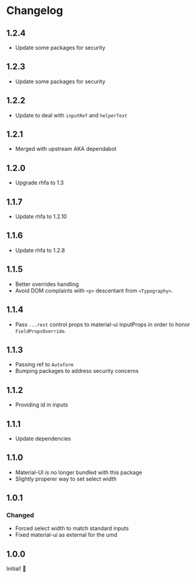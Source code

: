 # Changelog

## 1.2.4

* Update some packages for security

## 1.2.3

* Update some packages for security

## 1.2.2

* Update to deal with `inputRef` and `helperText`

## 1.2.1

* Merged with upstream AKA dependabot

## 1.2.0

* Upgrade rhfa to 1.3

## 1.1.7

* Update rhfa to 1.2.10

## 1.1.6

* Update rhfa to 1.2.8

## 1.1.5

* Better overrides handling
* Avoid DOM complaints with `<p>` descentant from `<Typography>`.

## 1.1.4
 
* Pass `...rest` control props to material-ui inputProps in order to honor `FieldPropsOverride`.

## 1.1.3

* Passing ref to `Autoform`
* Bumping packages to address security concerns

## 1.1.2

* Providing id in inputs

## 1.1.1

* Update dependencies

## 1.1.0

* Material-UI is no longer bundled with this package
* Slightly properer way to set select width

## 1.0.1

### Changed

* Forced select width to match standard inputs
* Fixed material-ui as external for the umd

## 1.0.0

Initial! :metal:
